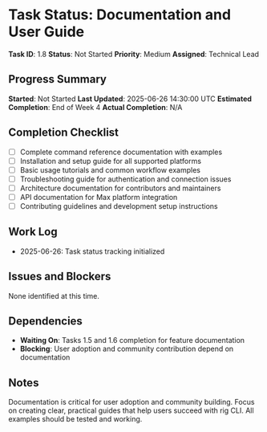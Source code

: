 # Task Status: Documentation and User Guide

**Task ID**: 1.8
**Status**: Not Started
**Priority**: Medium
**Assigned**: Technical Lead

## Progress Summary
**Started**: Not Started
**Last Updated**: 2025-06-26 14:30:00 UTC
**Estimated Completion**: End of Week 4
**Actual Completion**: N/A

## Completion Checklist
- [ ] Complete command reference documentation with examples
- [ ] Installation and setup guide for all supported platforms
- [ ] Basic usage tutorials and common workflow examples
- [ ] Troubleshooting guide for authentication and connection issues
- [ ] Architecture documentation for contributors and maintainers
- [ ] API documentation for Max platform integration
- [ ] Contributing guidelines and development setup instructions

## Work Log
- 2025-06-26: Task status tracking initialized

## Issues and Blockers
None identified at this time.

## Dependencies
- **Waiting On**: Tasks 1.5 and 1.6 completion for feature documentation
- **Blocking**: User adoption and community contribution depend on documentation

## Notes
Documentation is critical for user adoption and community building. Focus on creating clear, practical guides that help users succeed with rig CLI. All examples should be tested and working.